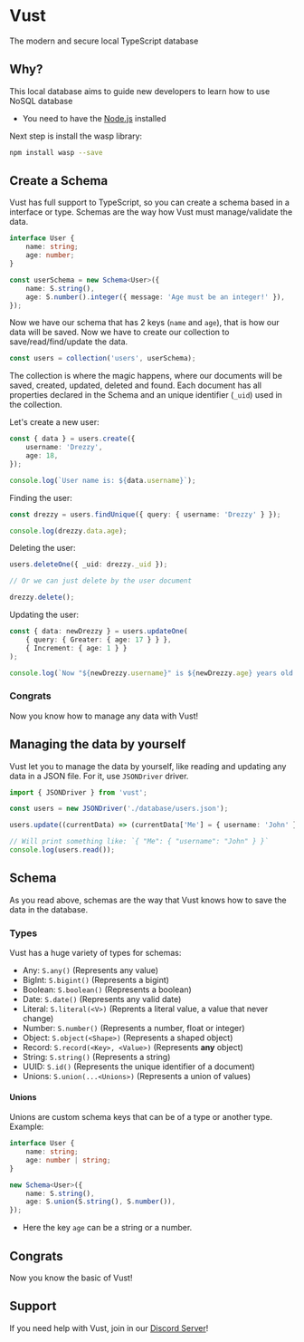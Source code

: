 # Vust

The modern and secure local TypeScript database

## Why?

This local database aims to guide new developers to learn how to use NoSQL database

-   You need to have the [Node.js](http://nodejs.org/) installed

Next step is install the wasp library:

```bash
npm install wasp --save
```

## Create a Schema

Vust has full support to TypeScript, so you can create a schema based in a interface or type. Schemas are the way how Vust must manage/validate the data.

```ts
interface User {
    name: string;
    age: number;
}

const userSchema = new Schema<User>({
    name: S.string(),
    age: S.number().integer({ message: 'Age must be an integer!' }),
});
```

Now we have our schema that has 2 keys (`name` and `age`), that is how our data will be saved. Now we have to create our collection to save/read/find/update the data.

```ts
const users = collection('users', userSchema);
```

The collection is where the magic happens, where our documents will be saved, created, updated, deleted and found. Each document has all properties declared in the Schema and an unique identifier (`_uid`) used in the collection.

Let's create a new user:

```ts
const { data } = users.create({
    username: 'Drezzy',
    age: 18,
});

console.log(`User name is: ${data.username}`);
```

Finding the user:

```ts
const drezzy = users.findUnique({ query: { username: 'Drezzy' } });

console.log(drezzy.data.age);
```

Deleting the user:

```ts
users.deleteOne({ _uid: drezzy._uid });

// Or we can just delete by the user document

drezzy.delete();
```

Updating the user:

```ts
const { data: newDrezzy } = users.updateOne(
    { query: { Greater: { age: 17 } } },
    { Increment: { age: 1 } }
);

console.log(`Now "${newDrezzy.username}" is ${newDrezzy.age} years old!`);
```

### Congrats

Now you know how to manage any data with Vust!

## Managing the data by yourself

Vust let you to manage the data by yourself, like reading and updating any data in a JSON file. For it, use `JSONDriver` driver.

```ts
import { JSONDriver } from 'vust';

const users = new JSONDriver('./database/users.json');

users.update((currentData) => (currentData['Me'] = { username: 'John' }));

// Will print something like: `{ "Me": { "username": "John" } }`
console.log(users.read());
```

## Schema

As you read above, schemas are the way that Vust knows how to save the data in the database.

### Types

Vust has a huge variety of types for schemas:

-   Any: `S.any()` (Represents any value)
-   BigInt: `S.bigint()` (Represents a bigint)
-   Boolean: `S.boolean()` (Represents a boolean)
-   Date: `S.date()` (Represents any valid date)
-   Literal: `S.literal(<V>)` (Reprents a literal value, a value that never change)
-   Number: `S.number()` (Represents a number, float or integer)
-   Object: `S.object(<Shape>)` (Represents a shaped object)
-   Record: `S.record(<Key>, <Value>)` (Represents **any** object)
-   String: `S.string()` (Represents a string)
-   UUID: `S.id()` (Represents the unique identifier of a document)
-   Unions: `S.union(...<Unions>)` (Represents a union of values)

#### Unions

Unions are custom schema keys that can be of a type or another type. Example:

```ts
interface User {
    name: string;
    age: number | string;
}

new Schema<User>({
    name: S.string(),
    age: S.union(S.string(), S.number()),
});
```

-   Here the key `age` can be a string or a number.

## Congrats

Now you know the basic of Vust!

## Support

If you need help with Vust, join in our [Discord Server](https://discord.gg/J2YBETNw)!
